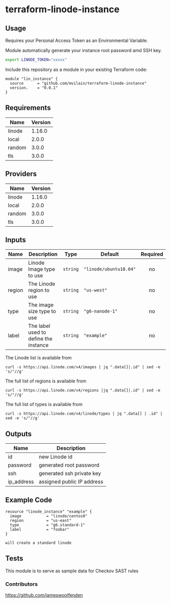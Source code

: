 # terraform-linode-instance

## Usage

Requires your Personal Access Token as an Environmental Variable.

Module automatically generate your instance root password amd SSH key.

```bash
export LINODE_TOKEN="xxxxx"
```

Include this repository as a module in your existing Terraform code:

```hcl
module "lin_instance" {
  source      = "github.com/mvilain/terraform-linode-instance"
  version.    = "0.0.1"
}
```

<!-- BEGINNING OF PRE-COMMIT-TERRAFORM DOCS HOOK -->
## Requirements

|  Name  | Version|
|--------|--------|
| linode | 1.16.0 |
| local  | 2.0.0  |
| random | 3.0.0  |
| tls    | 3.0.0  |

## Providers

|  Name  | Version|
|--------|--------|
| linode | 1.16.0 |
| local  | 2.0.0  |
| random | 3.0.0  |
| tls    | 3.0.0  |

## Inputs

|  Name  |          Description                  |   Type   |         Default        | Required |
|--------|---------------------------------------|----------|------------------------|:--------:|
| image  | Linode Image type to use              | `string` | `"linode/ubuntu18.04"` |    no    |
| region | The Linode region to use              | `string` | `"us-west"`            |    no    |
| type   | The image size type to use            | `string` | `"g6-nanode-1"`        |    no    |
| label  | The label used to define the instance | `string` | `"example"`            |    no    |

The Linode list is available from 

    curl -s https://api.linode.com/v4/images | jq ".data[]|.id" | sed -e 's/"//g'

The full list of regions is available from

    curl -s https://api.linode.com/v4/regions |jq ".data[]|.id" | sed -e 's/"//g'

The full list of types is available from

    curl -s https://api.linode.com/v4/linode/types | jq ".data[] | .id" | sed -e 's/"//g'

## Outputs

|    Name    | Description                |
|------------|----------------------------|
| id         | new Linode id              |
| password   | generated root password    |
| ssh        | generated ssh private key  |
| ip_address | assigned public IP address |

<!-- END OF PRE-COMMIT-TERRAFORM DOCS HOOK -->

## Example Code


```
resource "linode_instance" "example" {
  image           = "linode/centos8"
  region          = "us-east"
  type            = "g6.standard-1"
  label           = "foobar"
}

will create a standard linode 
```

## Tests

This module is to serve as sample data for Checkov SAST rules

### Contributors

https://github.com/jameswoolfenden

